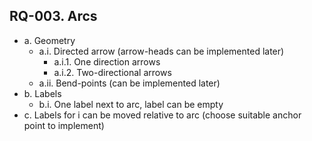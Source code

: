 ## RQ-003. Arcs
- a. Geometry
  - a.i. Directed arrow (arrow-heads can be implemented later)
    - a.i.1. One direction arrows
    - a.i.2. Two-directional arrows
  - a.ii. Bend-points (can be implemented later)
- b. Labels
  - b.i. One label next to arc, label can be empty
- c. Labels for i can be moved relative to arc (choose suitable anchor point to implement)